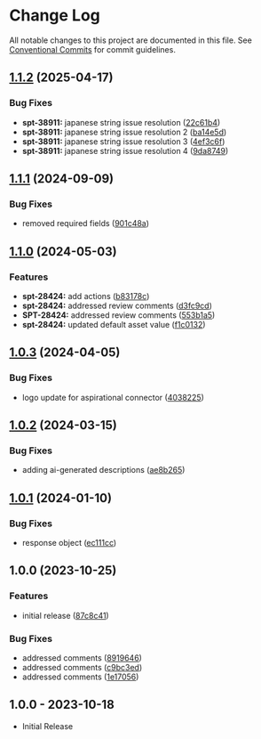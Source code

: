 # Change Log

All notable changes to this project are documented in this file.
See [Conventional Commits](https://conventionalcommits.org) for commit guidelines.

## [1.1.2](https://github.com/swimlane-connectors/t_proofpoint/compare/1.1.1...1.1.2) (2025-04-17)


### Bug Fixes

* **spt-38911:** japanese string issue resolution ([22c61b4](https://github.com/swimlane-connectors/t_proofpoint/commit/22c61b48e2b19bd120d1638fbd7d1c15f260c7c4))
* **spt-38911:** japanese string issue resolution 2 ([ba14e5d](https://github.com/swimlane-connectors/t_proofpoint/commit/ba14e5d0efcd3b9d889c5647bbcd58e1b385ae5e))
* **spt-38911:** japanese string issue resolution 3 ([4ef3c6f](https://github.com/swimlane-connectors/t_proofpoint/commit/4ef3c6ff23718551670bc9be60aa3ad49ee62c9e))
* **spt-38911:** japanese string issue resolution 4 ([9da8749](https://github.com/swimlane-connectors/t_proofpoint/commit/9da87499d31d65af903c7784e18f845cd98f1552))

## [1.1.1](https://github.com/swimlane-connectors/t_proofpoint/compare/1.1.0...1.1.1) (2024-09-09)


### Bug Fixes

* removed required fields ([901c48a](https://github.com/swimlane-connectors/t_proofpoint/commit/901c48a71992cc90e9b5027269db7a8191e199db))

## [1.1.0](https://github.com/swimlane-connectors/t_proofpoint/compare/1.0.3...1.1.0) (2024-05-03)


### Features

* **spt-28424:** add actions ([b83178c](https://github.com/swimlane-connectors/t_proofpoint/commit/b83178c507b5ce5d06300a241e8ede4bef9fd0a0))
* **spt-28424:** addressed review comments ([d3fc9cd](https://github.com/swimlane-connectors/t_proofpoint/commit/d3fc9cda78ef5a6c86d275f05b51789cf2104145))
* **SPT-28424:** addressed review comments ([553b1a5](https://github.com/swimlane-connectors/t_proofpoint/commit/553b1a5a648cdf8c7f11817ab4d498f4b725b8d5))
* **spt-28424:** updated default asset value ([f1c0132](https://github.com/swimlane-connectors/t_proofpoint/commit/f1c013278342fec8761b76a8d2b3b1fae01d641c))

## [1.0.3](https://github.com/swimlane-connectors/t_proofpoint/compare/1.0.2...1.0.3) (2024-04-05)


### Bug Fixes

* logo update for aspirational connector ([4038225](https://github.com/swimlane-connectors/t_proofpoint/commit/40382250f4256270a75dc2f403e4973cbb20478f))

## [1.0.2](https://github.com/swimlane-connectors/t_proofpoint/compare/1.0.1...1.0.2) (2024-03-15)


### Bug Fixes

* adding ai-generated descriptions ([ae8b265](https://github.com/swimlane-connectors/t_proofpoint/commit/ae8b265405b6f6bd2698b8e1e96046779abac335))

## [1.0.1](https://github.com/swimlane-connectors/t_proofpoint/compare/1.0.0...1.0.1) (2024-01-10)


### Bug Fixes

* response object ([ec111cc](https://github.com/swimlane-connectors/t_proofpoint/commit/ec111cc7e9d6c4ea08bc3716b00c317e06be1e46))

## 1.0.0 (2023-10-25)


### Features

* initial release ([87c8c41](https://github.com/swimlane-connectors/t_proofpoint/commit/87c8c413744d78e348798e7258ae5a021a7d1afc))


### Bug Fixes

* addressed comments ([8919646](https://github.com/swimlane-connectors/t_proofpoint/commit/891964604faa4e29bf40fd600bac2ee078e1abe9))
* addressed comments ([c9bc3ed](https://github.com/swimlane-connectors/t_proofpoint/commit/c9bc3ed83a16093b983fa3a587467a608e62d07b))
* addressed comments ([1e17056](https://github.com/swimlane-connectors/t_proofpoint/commit/1e1705673d2699482ba041c2f10f0efbbf1c7c4e))

## 1.0.0 - 2023-10-18
 * Initial Release
